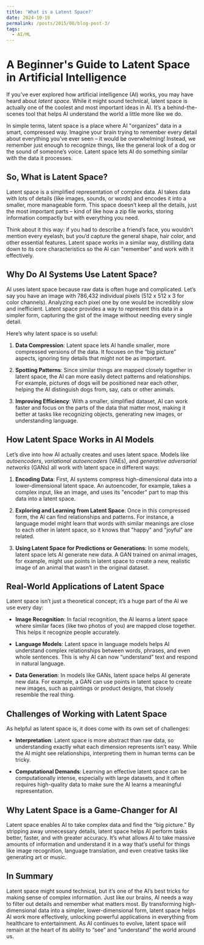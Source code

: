 ```yaml
---
title: 'What is a Latent Space?'
date: 2024-10-18
permalink: /posts/2015/08/blog-post-3/
tags:
  - AI/ML
---
```

# A Beginner's Guide to Latent Space in Artificial Intelligence

If you've ever explored how artificial intelligence (AI) works, you may have heard about *latent space*. While it might sound technical, latent space is actually one of the coolest and most important ideas in AI. It’s a behind-the-scenes tool that helps AI understand the world a little more like we do.

In simple terms, latent space is a place where AI "organizes" data in a smart, compressed way. Imagine your brain trying to remember every detail about everything you’ve ever seen – it would be overwhelming! Instead, we remember just enough to recognize things, like the general look of a dog or the sound of someone’s voice. Latent space lets AI do something similar with the data it processes.

## So, What is Latent Space?

Latent space is a simplified representation of complex data. AI takes data with lots of details (like images, sounds, or words) and encodes it into a smaller, more manageable form. This space doesn’t keep all the details, just the most important parts – kind of like how a zip file works, storing information compactly but with everything you need.

Think about it this way: if you had to describe a friend’s face, you wouldn’t mention every eyelash, but you’d capture the general shape, hair color, and other essential features. Latent space works in a similar way, distilling data down to its core characteristics so the AI can "remember" and work with it effectively.

## Why Do AI Systems Use Latent Space?

AI uses latent space because raw data is often huge and complicated. Let’s say you have an image with 786,432 individual pixels (512 x 512 x 3 for color channels). Analyzing each pixel one by one would be incredibly slow and inefficient. Latent space provides a way to represent this data in a simpler form, capturing the gist of the image without needing every single detail.

Here’s why latent space is so useful:

1. **Data Compression**: Latent space lets AI handle smaller, more compressed versions of the data. It focuses on the “big picture” aspects, ignoring tiny details that might not be as important.

2. **Spotting Patterns**: Since similar things are mapped closely together in latent space, the AI can more easily detect patterns and relationships. For example, pictures of dogs will be positioned near each other, helping the AI distinguish dogs from, say, cats or other animals.

3. **Improving Efficiency**: With a smaller, simplified dataset, AI can work faster and focus on the parts of the data that matter most, making it better at tasks like recognizing objects, generating new images, or understanding language.

## How Latent Space Works in AI Models

Let’s dive into how AI actually creates and uses latent space. Models like *autoencoders*, *variational autoencoders* (VAEs), and *generative adversarial networks* (GANs) all work with latent space in different ways:

1. **Encoding Data**: First, AI systems compress high-dimensional data into a lower-dimensional latent space. An autoencoder, for example, takes a complex input, like an image, and uses its "encoder" part to map this data into a latent space.

2. **Exploring and Learning from Latent Space**: Once in this compressed form, the AI can find relationships and patterns. For instance, a language model might learn that words with similar meanings are close to each other in latent space, so it knows that "happy" and "joyful" are related.

3. **Using Latent Space for Predictions or Generations**: In some models, latent space lets AI generate new data. A GAN trained on animal images, for example, might use points in latent space to create a new, realistic image of an animal that wasn’t in the original dataset.

## Real-World Applications of Latent Space

Latent space isn’t just a theoretical concept; it’s a huge part of the AI we use every day:

- **Image Recognition**: In facial recognition, the AI learns a latent space where similar faces (like two photos of you) are mapped close together. This helps it recognize people accurately.

- **Language Models**: Latent space in language models helps AI understand complex relationships between words, phrases, and even whole sentences. This is why AI can now “understand” text and respond in natural language.

- **Data Generation**: In models like GANs, latent space helps AI generate new data. For example, a GAN can use points in latent space to create new images, such as paintings or product designs, that closely resemble the real thing.

## Challenges of Working with Latent Space

As helpful as latent space is, it does come with its own set of challenges:

- **Interpretation**: Latent space is more abstract than raw data, so understanding exactly what each dimension represents isn’t easy. While the AI might see relationships, interpreting them in human terms can be tricky.

- **Computational Demands**: Learning an effective latent space can be computationally intense, especially with large datasets, and it often requires high-quality data to make sure the AI learns a meaningful representation.

## Why Latent Space is a Game-Changer for AI

Latent space enables AI to take complex data and find the “big picture.” By stripping away unnecessary details, latent space helps AI perform tasks better, faster, and with greater accuracy. It’s what allows AI to take massive amounts of information and understand it in a way that’s useful for things like image recognition, language translation, and even creative tasks like generating art or music.

## In Summary

Latent space might sound technical, but it’s one of the AI’s best tricks for making sense of complex information. Just like our brains, AI needs a way to filter out details and remember what matters most. By transforming high-dimensional data into a simpler, lower-dimensional form, latent space helps AI work more effectively, unlocking powerful applications in everything from healthcare to entertainment. As AI continues to evolve, latent space will remain at the heart of its ability to “see” and “understand” the world around us.
